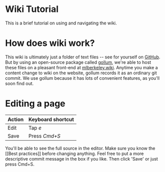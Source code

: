 # Wiki Tutorial

This is a brief tutorial on using and navigating the wiki. 

# How does wiki work?

This wiki is ultimately just a folder of text files -- see for yourself on [GitHub](https://github.com/mlberkeley/wiki). But by using an open-source package called [gollum](https://github.com/gollum/gollum), we're able to host these files on a pleasant front-end at [mlberkeley.wiki](https://mlberkeley.wiki/Home). Anytime you make a content change to wiki on the website, gollum records it as an ordinary git commit. We use gollum because it has lots of convenient features, as you'll soon find out.

# Editing a page

|Action|Keyboard shortcut|
|------|-----------------|
|Edit|Tap _e_|
|Save|Press _Cmd+S_|



You'll be able to see the full source in the editor. Make sure you know the [[Best practices]] before changing anything. Feel free to put a more descriptive commit message in the box if you like. Then click 'Save' or just press Cmd+S.